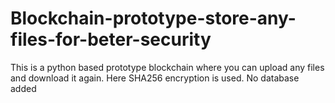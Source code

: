 # Blockchain-prototype-store-any-files-for-beter-security
This is a python based prototype blockchain where you can upload any files and download it again. Here SHA256 encryption is used. No database added
